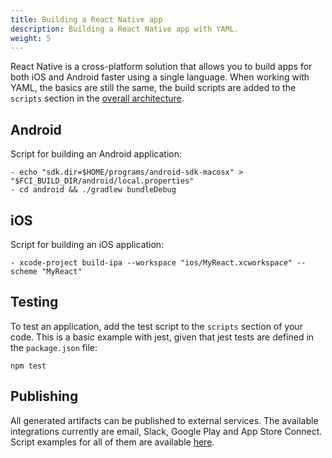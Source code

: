 ```yaml
---
title: Building a React Native app
description: Building a React Native app with YAML.
weight: 5
---
```


React Native is a cross-platform solution that allows you to build apps for both iOS and Android faster using a single language. When working with YAML, the basics are still the same, the build scripts are added to the `scripts` section in the [overall architecture](../yaml/yaml/#template).

## Android

Script for building an Android application:

    - echo "sdk.dir=$HOME/programs/android-sdk-macosx" > "$FCI_BUILD_DIR/android/local.properties"
    - cd android && ./gradlew bundleDebug

## iOS

Script for building an iOS application:

    - xcode-project build-ipa --workspace "ios/MyReact.xcworkspace" --scheme "MyReact"

## Testing

To test an application, add the test script to the `scripts` section of your code. This is a basic example with jest, given that jest tests are defined in the `package.json` file:

    npm test


## Publishing

All generated artifacts can be published to external services. The available integrations currently are email, Slack, Google Play and App Store Connect. Script examples for all of them are available [here](../yaml/distribution/#publishing).